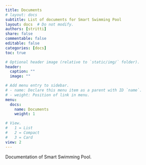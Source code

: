 ```yaml
---
title: Documents
# layout: docs
subtitle: List of documents for Smart Swimming Pool
layout: docs  # Do not modify.
authors: [stritti]
share: false
commentable: false
editable: false
categories: [docs]
toc: true

# Optional header image (relative to `static/img/` folder).
header:
  caption: ""
  image: ""

# Add menu entry to sidebar.
# - name: Declare this menu item as a parent with ID `name`.
# - weight: Position of link in menu.
menu:
  docs:
    name: Documents
    weight: 1

# View.
#   1 = List
#   2 = Compact
#   3 = Card
view: 2
---
```


Documentation of Smart Swimming Pool.
